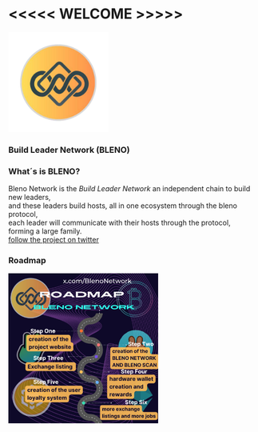 # <<<<< WELCOME >>>>>                                           
<img src='logo.png' width='200' height='200'  alt="Project's logo" />

### Build Leader Network (BLENO)

### What´s is BLENO?

Bleno Network is the *Build Leader Network* an independent chain to build new leaders,</br>
and these leaders build hosts, all in one ecosystem through the bleno protocol, </br>
each leader will communicate with their hosts through the protocol, </br>
forming a large family.</br>
[follow the project on twitter](https://x.com/BlenoNetwork) 

### Roadmap

<img src='rdmp.png' width='300' height='300'  alt="Project's logo" />
